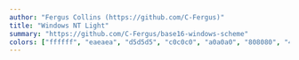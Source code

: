 ```yaml
---
author: "Fergus Collins (https://github.com/C-Fergus)"
title: "Windows NT Light"
summary: "https://github.com/C-Fergus/base16-windows-scheme"
colors: ["ffffff", "eaeaea", "d5d5d5", "c0c0c0", "a0a0a0", "808080", "404040", "000000", "800000", "ffff00", "808000", "008000", "008080", "000080", "800080", "00ff00"]
---
```

